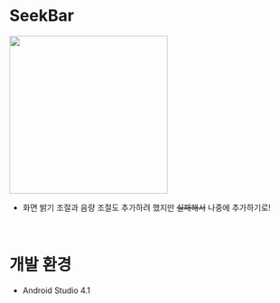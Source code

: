 # SeekBar

<img src="https://user-images.githubusercontent.com/55652161/97953796-e9f79d00-1de4-11eb-8a35-1d66429ec5f2.gif" width = "280">

- 화면 밝기 조절과 음량 조절도 추가하려 했지만 ~~실패해서~~ 나중에 추가하기로! 

<br/>

# 개발 환경
- Android Studio 4.1

<br/>
